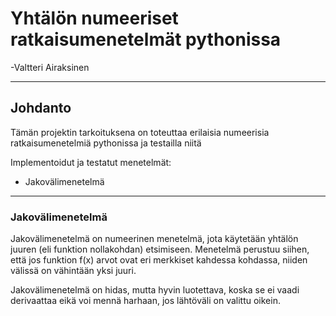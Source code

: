 # Yhtälön numeeriset ratkaisumenetelmät pythonissa

-Valtteri Airaksinen

---

## Johdanto

Tämän projektin tarkoituksena on toteuttaa erilaisia numeerisia ratkaisumenetelmiä pythonissa ja testailla niitä

Implementoidut ja testatut menetelmät:

- Jakovälimenetelmä

---

### Jakovälimenetelmä

Jakovälimenetelmä on numeerinen menetelmä, jota käytetään yhtälön juuren (eli funktion nollakohdan) etsimiseen. Menetelmä perustuu siihen, että jos funktion f(x) arvot ovat eri merkkiset kahdessa kohdassa, niiden välissä on vähintään yksi juuri.

Jakovälimenetelmä on hidas, mutta hyvin luotettava, koska se ei vaadi derivaattaa eikä voi mennä harhaan, jos lähtöväli on valittu oikein.